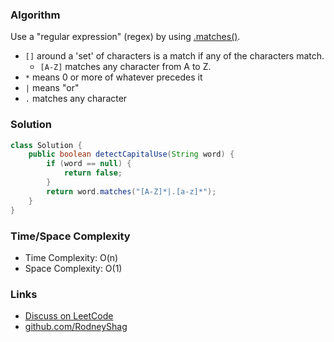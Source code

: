 ### Algorithm

Use a "regular expression" (regex) by using [.matches()](https://docs.oracle.com/javase/8/docs/api/java/lang/String.html#matches-java.lang.String-).

- `[]` around a 'set' of characters is a match if any of the characters match.
    - `[A-Z]` matches any character from A to Z.
- `*` means 0 or more of whatever precedes it
- `|` means "or"
- `.` matches any character

### Solution

```java
class Solution {
    public boolean detectCapitalUse(String word) {
        if (word == null) {
            return false;
        }
        return word.matches("[A-Z]*|.[a-z]*");
    }
}
```

### Time/Space Complexity

-  Time Complexity: O(n)
- Space Complexity: O(1)

### Links

- [Discuss on LeetCode](https://leetcode.com/problems/detect-capital/discuss/460102)
- [github.com/RodneyShag](https://github.com/RodneyShag)

